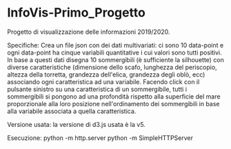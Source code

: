 # InfoVis-Primo_Progetto

Progetto di visualizzazione delle informazioni 2019/2020.

Specifiche:
Crea un file json con dei dati multivariati: ci sono 10 data-point e
ogni data-point ha cinque variabili quantitative i cui valori sono tutti
positivi. In base a questi dati disegna 10 sommergibili (è sufficiente
la silhouette) con diverse caratteristiche (dimensione dello scafo,
lunghezza del periscopio, altezza della torretta, grandezza dell'elica,
grandezza degli oblò, ecc) associando ogni caratteristica ad una
variabile. Facendo click con il pulsante sinistro su una caratteristica
di un sommergibile, tutti i sommergibili si pongono ad una profondità
rispetto alla superficie del mare proporzionale alla loro posizione
nell'ordinamento dei sommergibili in base alla variabile associata a
quella caratteristica.

Versione usata:
la versione di d3.js usata è la v5.

Esecuzione:
python -m http.server
python -m SimpleHTTPServer
